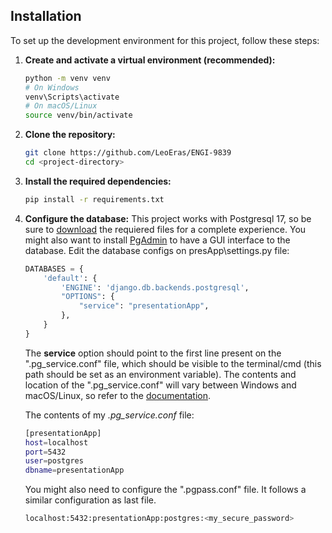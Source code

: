 ## Installation

To set up the development environment for this project, follow these steps:

1. **Create and activate a virtual environment (recommended):**
    ```sh
    python -m venv venv
    # On Windows
    venv\Scripts\activate
    # On macOS/Linux
    source venv/bin/activate
    ```

2. **Clone the repository:**
    ```sh
    git clone https://github.com/LeoEras/ENGI-9839
    cd <project-directory>
    ```

3. **Install the required dependencies:**
    ```sh
    pip install -r requirements.txt
    ```

4. **Configure the database:**
This project works with Postgresql 17, so be sure to [download](https://www.postgresql.org/download/) the requiered files for a complete experience. You might also want to install [PgAdmin](https://www.pgadmin.org/download/pgadmin-4-windows/) to have a GUI interface to the database.
    Edit the database configs on presApp\settings.py file:
    ```py
    DATABASES = {
        'default': {
            'ENGINE': 'django.db.backends.postgresql',
            "OPTIONS": {
                "service": "presentationApp",
            },
        }
    }
    ```
    The **service** option should point to the first line present on the ".pg_service.conf" file, which should be visible to the terminal/cmd (this path should be set as an environment variable). The contents and location of the ".pg_service.conf" will vary between Windows and macOS/Linux, so refer to the [documentation](https://www.postgresql.org/docs/current/libpq-pgservice.html).

    The contents of my *.pg_service.conf* file:
    ```sh
    [presentationApp]
    host=localhost
    port=5432
    user=postgres
    dbname=presentationApp
    ```
    You might also need to configure the ".pgpass.conf" file. It follows a similar configuration as last file.
    ```sh
    localhost:5432:presentationApp:postgres:<my_secure_password>
    ```
